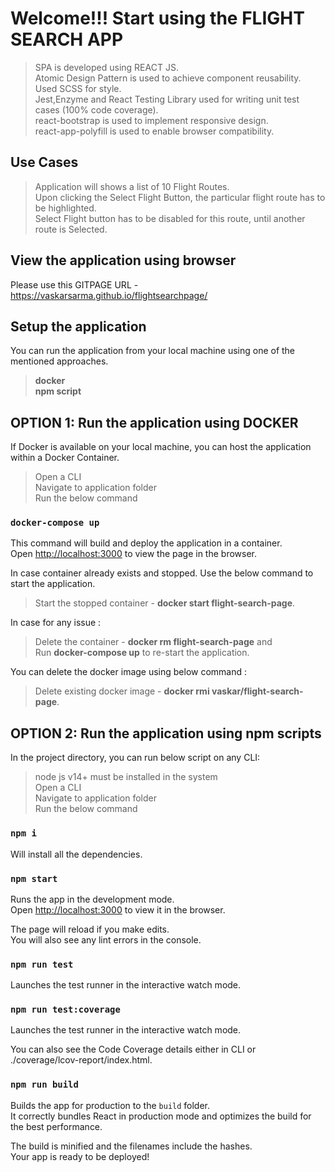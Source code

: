 # Welcome!!! Start using the FLIGHT SEARCH APP

> SPA is developed using REACT JS.\
> Atomic Design Pattern is used to achieve component reusability.\
> Used SCSS for style.\
> Jest,Enzyme and React Testing Library used for writing unit test cases (100% code coverage).\
> react-bootstrap is used to implement responsive design.\
> react-app-polyfill is used to enable browser compatibility.

## Use Cases

> Application will shows a list of 10 Flight Routes.\
> Upon clicking the Select Flight Button, the particular flight route has to be highlighted.\
> Select Flight button has to be disabled for this route, until another route is Selected.

## View the application using browser

Please use this GITPAGE URL - https://vaskarsarma.github.io/flightsearchpage/

## Setup the application 

You can run the application from your local machine using one of the mentioned approaches.

> **docker**\
> **npm script**


## **OPTION 1:** Run the application using DOCKER

If Docker is available on your local machine, you can host the application within a Docker Container.

> Open a CLI\
> Navigate to application folder\
> Run the below command

### `docker-compose up`

This command will build and deploy the application in a container.\
Open [http://localhost:3000](http://localhost:3000) to view the page in the browser.

In case container already exists and stopped. Use the below command to start the application.

> Start the stopped container - **docker start flight-search-page**.

In case for any issue :

> Delete the container - **docker rm flight-search-page** and\
> Run **docker-compose up** to re-start the application.

You can delete the docker image using below command : 

> Delete existing docker image - **docker rmi vaskar/flight-search-page**.

## **OPTION 2:** Run the application using npm scripts

In the project directory, you can run below script on any CLI:

> node js v14+ must be installed in the system\
> Open a CLI\
> Navigate to application folder\
> Run the below command

### `npm i`

Will install all the dependencies.

### `npm start`

Runs the app in the development mode.\
Open [http://localhost:3000](http://localhost:3000) to view it in the browser.

The page will reload if you make edits.\
You will also see any lint errors in the console.

### `npm run test`

Launches the test runner in the interactive watch mode.

### `npm run test:coverage`

Launches the test runner in the interactive watch mode.

You can also see the Code Coverage details either in CLI or ./coverage/lcov-report/index.html.

### `npm run build`

Builds the app for production to the `build` folder.\
It correctly bundles React in production mode and optimizes the build for the best performance.

The build is minified and the filenames include the hashes.\
Your app is ready to be deployed!
